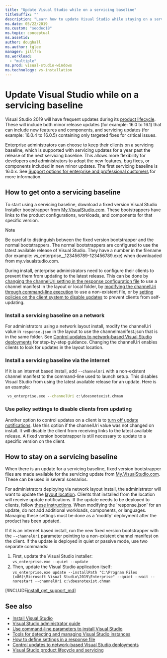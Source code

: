 ```yaml
---
title: "Update Visual Studio while on a servicing baseline"
titleSuffix: ""
description: "Learn how to update Visual Studio while staying on a servicing baseline."
ms.date: 05/22/2019
ms.custom: "seodec18"
ms.topic: conceptual
ms.assetid: 
author: doughall
ms.author: tglee
manager: jillfra
ms.workload:
  - "multiple"
ms.prod: visual-studio-windows
ms.technology: vs-installation
---
```

# Update Visual Studio while on a servicing baseline

Visual Studio 2019 will have frequent updates during its [product lifecycle](/visualstudio/productinfo/release-rhythm.md#release-channel-updates). These will include both minor release updates (for example: 16.0 to 16.1) that can include new features and components, and servicing updates (for example: 16.0.4 to 16.0.5) containing only targeted fixes for critical issues. 

Enterprise administrators can choose to keep their clients on a servicing baseline, which is supported with servicing updates for a year past the release of the next servicing baseline. This allows more flexibility for developers and administrators to adopt the new features, bug fixes, or components included in new minor updates. The first servicing baseline is 16.0.x. See [Support options for enterprise and professional customers](/visualstudio/releases/2019/servicing.md#support-options-for-enterprise-and-professional-customers) for more information.

## How to get onto a servicing baseline

To start using a servicing baseline, download a fixed version Visual Studio Installer bootstrapper from [My.VisualStudio.com](https://my.visualstudio.com/Downloads?q=visual%20studio%202019%20version%2016.0). These bootstrappers have links to the product configurations, workloads, and components for that specific version. 

> [!NOTE]
> Be careful to distinguish between the fixed version bootstrapper and the normal bootstrappers. The normal bootstrappers are configured to use the latest available release of Visual Studio. They have a number in the filename (for example: vs_enterprise__123456789-123456789.exe) when downloaded from my.visualstudio.com.

During install, enterprise administrators need to configure their clients to prevent them from updating to the latest release. This can be done by [changing the channelUri setting in the response configuration file](update-servicing-baseline.md#install-a-servicing-baseline-on-a-network) to use a channel manifest in the layout or local folder, by [modifying the channelUri through command-line execution](update-servicing-baseline.md#install-a-servicing-baseline-via-the-internet) to use a non-existent file, or by [setting policies on the client system to disable updates](update-servicing-baseline.md#use-policy-settings-to-disable-clients-from-updating) to prevent clients from self-updating. 

### Install a servicing baseline on a network

For administrators using a network layout install, modify the channelUri value in `response.json` in the layout to use the channelmanifest.json that is in the same folder. See [Control updates to network-based Visual Studio deployments](controlling-updates-to-visual-studio-deployments.md) for step-by-step guidance. Changing the channelUri enables clients to look for updates in the layout location. 

### Install a servicing baseline via the internet

If it is an internet based install, add `--channelUri` with a non-existent channel manifest to the command-line used to launch setup. This disables Visual Studio from using the latest available release for an update. Here is an example:

  ```cmd
   vs_enterprise.exe --channelUri c:\doesnotexist.chman 
  ```

### Use policy settings to disable clients from updating

Another option to control updates on a client is to [turn off update notifications](controlling-updates-to-visual-studio-deployments.md). Use this option if the channelUri value was not changed on install. It will disable the client from receiving links to the latest available release. A fixed version bootstrapper is still necessary to update to a specific version on the client.

## How to stay on a servicing baseline

When there is an update for a servicing baseline, fixed version bootstrapper files are made available for the servicing update from [My.VisualStudio.com](https://my.visualstudio.com/Downloads?q=visual%20studio%202019%20version%2016.0). These can be used in several scenarios.

For administrators deploying via network layout install, the administrator will want to update the [layout location](update-a-network-installation-of-visual-studio.md). Clients that installed from the location will receive update notifications. If the update needs to be deployed to clients, follow [these instructions](update-a-network-installation-of-visual-studio.md#how-to-deploy-an-update-to-client-machines). When modifying the 'response.json' for an update, do not add additional workloads, components, or languages. Managing these settings must be done as a 'modify' deployment after the product has been updated. 

If it is an internet based install, run the new fixed version bootstrapper with the `--channelUri` parameter pointing to a non-existent channel manifest on the client. If the update is deployed in quiet or passive mode, use two separate commands:

1. First, update the Visual Studio installer: <br>```vs_enterprise.exe --quiet --update```
2. Then, update the Visual Studio application itself: <br>```vs_enterprise.exe update --installPath "C:\Program Files (x86)\Microsoft Visual Studio\2019\Enterprise" --quiet --wait --norestart --channelUri c:\doesnotexist.chman```

[!INCLUDE[install_get_support_md](includes/install_get_support_md.md)]

## See also

* [Install Visual Studio](install-visual-studio.md)
* [Visual Studio administrator guide](visual-studio-administrator-guide.md)
* [Use command-line parameters to install Visual Studio](use-command-line-parameters-to-install-visual-studio.md)
* [Tools for detecting and managing Visual Studio instances](tools-for-managing-visual-studio-instances.md)
* [How to define settings in a response file](automated-installation-with-response-file.md)
* [Control updates to network-based Visual Studio deployments](controlling-updates-to-visual-studio-deployments.md)
* [Visual Studio product lifecycle and servicing](/visualstudio/releases/2019/servicing/)
